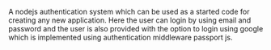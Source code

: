 A nodejs authentication system which can be used as a started code for creating any new application.
Here the user can login by using email and password and the user is also provided with the option to login using google which is implemented using authentication middleware passport js.


